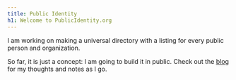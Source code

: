 ```yaml
---
title: Public Identity
h1: Welcome to PublicIdentity.org
---
```


I am working on making a universal directory with a listing for every public person and organization.

So far, it is just a concept: I am going to build it in public.  Check out the [blog](blog/) for my thoughts and notes as I go.
